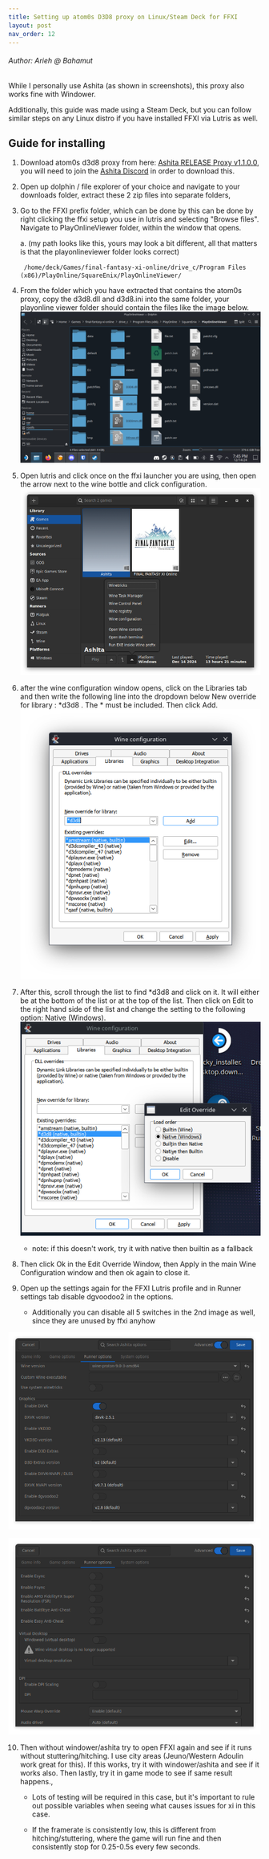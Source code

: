 ```yaml
---
title: Setting up atom0s D3D8 proxy on Linux/Steam Deck for FFXI
layout: post
nav_order: 12
---
```

###### Author: Arieh @ Bahamut

While I personally use Ashita (as shown in screenshots), this proxy also works fine with Windower.

Additionally, this guide was made using a Steam Deck, but you can follow similar steps on any Linux distro if you have installed FFXI via Lutris as well.

## Guide for installing

1. Download atom0s d3d8 proxy from here: [⁠Ashita⁠ RELEASE Proxy v1.1.0.0](https://discord.com/channels/264673946257850368/1127340838918291606/1127340838918291606), you will need to join the [Ashita Discord](https://discord.gg/ashita) in order to download this.

2. Open up dolphin / file explorer of your choice and navigate to your downloads folder, extract these 2 zip files into separate folders,

3. Go to the FFXI prefix folder, which can be done by this can be done by right clicking the ffxi setup you use in lutris and selecting "Browse files". Navigate to PlayOnlineViewer folder, within the window that opens.

    a. (my path looks like this, yours may look a bit different, all that matters is that the playonlineviewer folder looks correct)

        /home/deck/Games/final-fantasy-xi-online/drive_c/Program Files (x86)/PlayOnline/SquareEnix/PlayOnlineViewer/

4. From the folder which you have extracted that contains the atom0s proxy, copy the d3d8.dll and d3d8.ini into the same folder, your playonline viewer folder should contain the files like the image below.
![image 1](/assets/images/troubleshooting/setting-up-atomos-proxy/atomos-1.png)

5. Open lutris and click once on the ffxi launcher you are using, then open the arrow next to the wine bottle and click configuration.
![image 1](/assets/images/troubleshooting/setting-up-atomos-proxy/atomos-2.png)

6. after the wine configuration window opens, click on the Libraries  tab and then write the following line into the dropdown below New override for library : *d3d8 . The * must be included. Then click Add.
![image 1](/assets/images/troubleshooting/setting-up-atomos-proxy/atomos-3.png)

7. After this, scroll through the list to find *d3d8 and click on it. It will either be at the bottom of the list or at the top of the list. Then click on Edit to the right hand side of the list and change the setting to the following option: Native (Windows).
![image 1](/assets/images/troubleshooting/setting-up-atomos-proxy/atomos-4.png)

    * note: if this doesn't work, try it with native then builtin as a fallback

8. Then click Ok in the Edit Override Window, then Apply in the main Wine Configuration window and then ok again to close it.

9. Open up the settings again for the FFXI Lutris profile and in Runner settings tab disable dgvoodoo2 in the options.

    - Additionally you can disable all 5 switches in the 2nd image as well, since they are unused by ffxi anyhow

![image 1](/assets/images/troubleshooting/setting-up-atomos-proxy/atomos-5.png)

![image 1](/assets/images/troubleshooting/setting-up-atomos-proxy/atomos-6.png)

10. Then without windower/ashita try to open FFXI again and see if it runs without stuttering/hitching. I use city areas (Jeuno/Western Adoulin work great for this). If this works, try it with windower/ashita and see if it works also. Then lastly, try it in game mode to see if same result happens.,

    - Lots of testing will be required in this case, but it's important to rule out possible variables when seeing what causes issues for xi in this case.

    - If the framerate is consistently low, this is different from hitching/stuttering, where the game will run fine and then consistently stop for 0.25-0.5s every few seconds.

